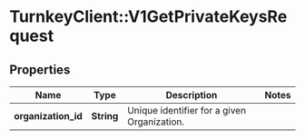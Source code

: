# TurnkeyClient::V1GetPrivateKeysRequest

## Properties
Name | Type | Description | Notes
------------ | ------------- | ------------- | -------------
**organization_id** | **String** | Unique identifier for a given Organization. | 

